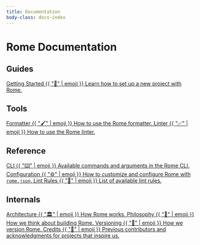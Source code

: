 ```yaml
---
title: Documentation
body-class: docs-index
---
```


# Rome Documentation

## Guides

<div class="docs-index-section">
  <a class="docs-index-button" href="/guides/getting-started/">
    <span class="heading">Getting Started</span>
    {{ "🎉" | emoji }}
    <span class="description">Learn how to set up a new project with Rome.</span>
  </a>
</div>

## Tools

<div class="docs-index-section">
  <a class="docs-index-button" href="/formatter/">
    <span class="heading">Formatter</span>
    {{ "🖌️" | emoji }}
    <span class="description">How to use the Rome formatter.</span>
  </a>

  <a class="docs-index-button" href="/linter/">
    <span class="heading">Linter</span>
    {{ "✅" | emoji }}
    <span class="description">How to use the Rome linter.</span>
  </a>
</div>

## Reference

<div class="docs-index-section">
  <a class="docs-index-button" href="/cli/">
    <span class="heading">CLI</span>
    {{ "⌨️" | emoji }}
    <span class="description">Available commands and arguments in the Rome CLI.</span>
  </a>

  <a class="docs-index-button" href="/configuration/">
    <span class="heading">Configuration</span>
    {{ "⚙️" | emoji }}
    <span class="description">How to customize and configure Rome with <code>rome.json</code>.</span>
  </a>

  <a class="docs-index-button" href="/lint/rules/">
    <span class="heading">Lint Rules</span>
    {{ "📏" | emoji }}
    <span class="description">List of available lint rules.</span>
  </a>
</div>

## Internals

<div class="docs-index-section">
  <a class="docs-index-button" href="/internals/architecture/">
    <span class="heading">Architecture</span>
    {{ "🏛️" | emoji }}
    <span class="description">How Rome works.</span>
  </a>

  <a class="docs-index-button" href="/internals/philosophy/">
    <span class="heading">Philosophy</span>
    {{ "💭" | emoji }}
    <span class="description">How we think about building Rome.</span>
  </a>

  <a class="docs-index-button" href="/internals/versioning/">
    <span class="heading">Versioning</span>
    {{ "🔢" | emoji }}
    <span class="description">How we version Rome.</span>
  </a>

  <a class="docs-index-button" href="/credits/">
    <span class="heading">Credits</span>
    {{ "📝" | emoji }}
    <span class="description">Previous contributors and acknowledgments for projects that inspire us.</span>
  </a>
</div>
